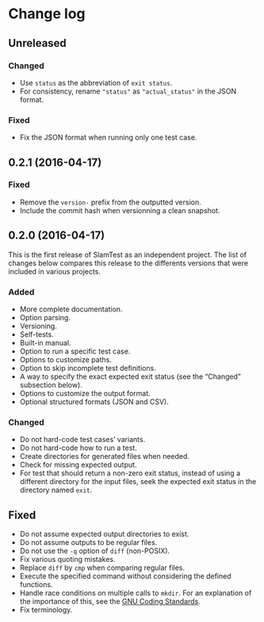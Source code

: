 # Change log
## Unreleased
### Changed
* Use `status` as the abbreviation of `exit status`.
* For consistency, rename `"status"` as `"actual_status"` in the JSON format.

### Fixed
* Fix the JSON format when running only one test case.

## 0.2.1 (2016-04-17)
### Fixed
* Remove the `version-` prefix from the outputted version.
* Include the commit hash when versionning a clean snapshot.

## 0.2.0 (2016-04-17)
This is the first release of SlamTest as an independent project. The list of
changes below compares this release to the differents versions that were
included in various projects.

### Added
* More complete documentation.
* Option parsing.
* Versioning.
* Self-tests.
* Built-in manual.
* Option to run a specific test case.
* Options to customize paths.
* Option to skip incomplete test definitions.
* A way to specify the exact expected exit status (see the “Changed” subsection
  below).
* Options to customize the output format.
* Optional structured formats (JSON and CSV).

### Changed
* Do not hard-code test cases’ variants.
* Do not hard-code how to run a test.
* Create directories for generated files when needed.
* Check for missing expected output.
* For test that should return a non-zero exit status, instead of using a
  different directory for the input files, seek the expected exit status in the
  directory named `exit`.

## Fixed
* Do not assume expected output directories to exist.
* Do not assume outputs to be regular files.
* Do not use the `-q` option of `diff` (non-POSIX).
* Fix various quoting mistakes.
* Replace `diff` by `cmp` when comparing regular files.
* Execute the specified command without considering the defined functions.
* Handle race conditions on multiple calls to `mkdir`. For an explanation of the
  importance of this, see the [GNU Coding Standards](http://bit.ly/1VeuAUJ).
* Fix terminology.
